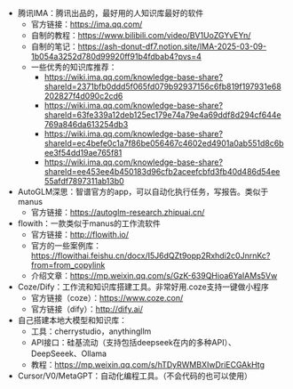 - 腾讯IMA：腾讯出品的，最好用的人知识库最好的软件
	- 官方链接：https://ima.qq.com/
	- 自制的教程：https://www.bilibili.com/video/BV1UoZGYvEYn/
	- 自制的笔记：https://ash-donut-df7.notion.site/IMA-2025-03-09-1b054a3252d780d99920ff91b4fdbab4?pvs=4
	- 一些优秀的知识库推荐：
		- https://wiki.ima.qq.com/knowledge-base-share?shareId=2371bfb0ddd5f065fd079b92937156c6fb819f197931e68202827f4d090c2cd6
		- https://wiki.ima.qq.com/knowledge-base-share?shareId=63fe339a12deb125ec179e74a79e4a69ddf8d294cf644e769a846da613254db3
		- https://wiki.ima.qq.com/knowledge-base-share?shareId=ec4befe0c1a7f86be056467c4602ed4901a0ab551d8c6bee3f54dd19ae765f81
		- https://wiki.ima.qq.com/knowledge-base-share?shareId=ee453ee4b450183d96cfb2aceefcbfd3fb40d486d54ee55afdf7897311ab13b0
- AutoGLM深思：智谱官方的app，可以自动化执行任务，写报告。类似于manus
	- 官方链接：https://autoglm-research.zhipuai.cn/
- flowith：一款类似于manus的工作流软件
	- 官方链接：http://flowith.io/
	- 官方的一些案例库： https://flowithai.feishu.cn/docx/I5J6dQZt9opp2Rxhdi2c0JnrnKc?from=from_copylink
	- 介绍文章：https://mp.weixin.qq.com/s/GzK-639QHioa6YaIAMs5Vw
- Coze/Dify：工作流和知识库搭建工具。非常好用.coze支持一键做小程序
	- 官方链接（coze）：https://www.coze.con/
	- 官方链接（dify）：http://dify.ai/
- 自己搭建本地大模型和知识库：
	- 工具：cherrystudio，anythingllm
	- API接口：硅基流动（支持包括deepseek在内的多种API）、DeepSeeek、Ollama
	- 教程：https://mp.weixin.qq.com/s/hTDyRWMBXIwDriECGAkHtg
- Cursor/V0/MetaGPT：自动化编程工具。（不会代码的也可以使用）